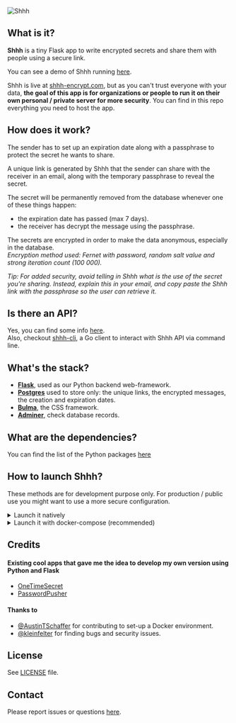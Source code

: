 ![Shhh](https://i.imgur.com/0MPGbQj.png)

## What is it?

**Shhh** is a tiny Flask app to write encrypted secrets and share 
them with people using a secure link.  

You can see a demo of Shhh running [here](https://i.imgur.com/XcuhA0o.gif).  

Shhh is live at [shhh-encrypt.com](https://shhh-encrypt.com), but as
you can't trust everyone with your data, **the goal of this app is 
for organizations or people to run it on their own personal / private
server for more security**. You can find in this repo everything you 
need to host the app.  

## How does it work?

The sender has to set up an expiration date along with a passphrase 
to protect the secret he wants to share.  

A unique link is generated by Shhh that the sender can share with the
receiver in an email, along with the temporary passphrase to reveal 
the secret.  

The secret will be permanently removed from the database whenever 
one of these things happen:   
* the expiration date has passed (max 7 days).  
* the receiver has decrypt the message using the passphrase.  

The secrets are encrypted in order to make the data anonymous, 
especially in the database.  
_Encryption method used: Fernet with password, random salt value and
strong iteration count (100 000)._  

_Tip: For added security, avoid telling in Shhh what is the use of
the secret you're sharing. Instead, explain this in your email, and 
copy paste the Shhh link with the passphrase so the user can retrieve
it._  

## Is there an API?

Yes, you can find some info [here](https://github.com/smallwat3r/shhh/tree/master/shhh/api).  
Also, checkout [shhh-cli](https://github.com/smallwat3r/shhh-cli), 
a Go client to interact with Shhh API via command line.  

## What's the stack?

* **[Flask](https://flask.palletsprojects.com/en/1.1.x/)**, used as
our Python backend web-framework.  
* **[Postgres](https://www.postgresql.org/)** used to store only: 
the unique links, the encrypted messages, the creation and expiration
dates.  
* **[Bulma](https://bulma.io/)**, the CSS framework.  
* **[Adminer](https://www.adminer.org/)**, check database records.  


## What are the dependencies?

You can find the list of the Python packages 
[here](https://github.com/smallwat3r/shhh/blob/master/requirements.txt)  

## How to launch Shhh?

These methods are for development purpose only. For production / 
public use you might want to use a more secure configuration.

<details>
<summary>Launch it natively</summary>

#### Postgres  

You will need a Postgres server running on localhost in the 
background. Create a database named Shhh.

```sql
CREATE DATABASE IF NOT EXISTS shhh;
```

#### Flask  

```sh 
git clone https://github.com/smallwat3r/shhh.git && cd shhh
```

We recommend that you create a virtual environment for this project, 
so you can install the required dependencies.  

```sh
python -m venv env 
source env/bin/activate
pip install -r requirements.txt
pip install .
```

Stay in the virtual environment created.  

You then need to set up a few environment variables. These will be 
used to configure Flask, as well as the application connection to the 
database.  

```sh
export FLASK_APP=shhh
export FLASK_ENV=dev-local
export FLASK_DEBUG=1

export POSTGRES_HOST=localhost
export POSTGRES_DB=shhh
export POSTGRES_USER=<username>
export POSTGRES_PASSWORD=<password>
export POSTGRES_PORT=<port>
```

You can now launch Shhh with:
```sh
flask run
```

or using gunicorn:
```sh
gunicorn -c gunicorn.conf.py wsgi:app --preload
```

You can now access Shhh on http://localhost:5000/  

</details>

<details>
<summary>Launch it with docker-compose (recommended)</summary>

#### docker-compose  

You will need Docker and docker-compose installed on your machine.

```sh
docker-compose up --build  # start app
docker-compose stop        # stop app
```

or via Makefile:

```sh
make dc-start  # start app
made dc-stop   # stop app
```

Once the container image has finished building and starting, you can
access:  

* Shhh at http://localhost:5000
* Database records using Adminer via http://localhost:8080

</details>

## Credits

#### Existing cool apps that gave me the idea to develop my own version using Python and Flask

* [OneTimeSecret](https://github.com/onetimesecret/onetimesecret)
* [PasswordPusher](https://github.com/pglombardo/PasswordPusher)

#### Thanks to

* [@AustinTSchaffer](https://github.com/AustinTSchaffer) for 
contributing to set-up a Docker environment.
* [@kleinfelter](https://github.com/kleinfelter) for finding bugs 
and security issues.

## License

See [LICENSE](https://github.com/smallwat3r/shhh/blob/master/LICENSE)
file.  

## Contact

Please report issues or questions 
[here](https://github.com/smallwat3r/shhh/issues).
